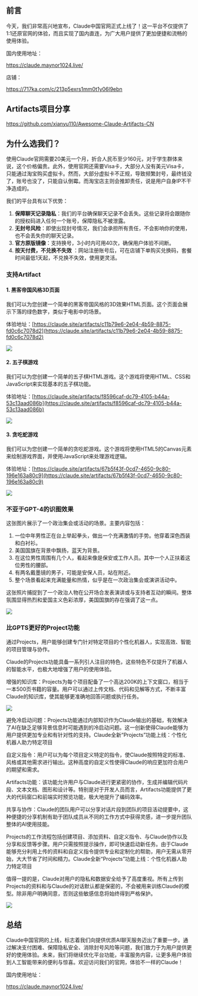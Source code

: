 ## 前言

今天，我们非常高兴地宣布，Claude中国官网正式上线了！这一平台不仅提供了1:1还原官网的体验，而且实现了国内直连，为广大用户提供了更加便捷和流畅的使用体验。

国内使用地址：

 https://claude.maynor1024.live/ 


店铺：

https://717ka.com/c/213p5exrs1mm0t1y06l9ebn



## Artifacts项目分享

https://github.com/xianyu110/Awesome-Claude-Artifacts-CN

## 为什么选我们？

使用Claude官网需要20美元一个月，折合人民币至少160元，对于学生群体来说，这个价格偏贵。此外，使用官网还需要Visa卡，大部分人没有美元Visa卡，只能通过淘宝购买虚拟卡。然而，大部分虚拟卡不正规，导致频繁封号，最终钱没了，账号也没了，只能自认倒霉。而淘宝店主则会推卸责任，说是用户自身IP不干净造成的。

我们的平台具有以下优势：

1. **保障聊天记录隐私**：我们的平台确保聊天记录不会丢失。这些记录将会跟随你的授权码进入任何一个账号，保障隐私不被泄露。
2. **无封号风险**：即使出现封号情况，我们会承担所有责任，不会影响你的使用，也不会丢失你的聊天记录。
3. **官方原版镜像**：支持换号，3小时内可用40次，确保用户体验不间断。
4. **按天付费，不兑换不失效** ：网站注册账号后，可在店铺下单购买兑换码，套餐时间最低1天起，不兑换不失效，使用更灵活。

### 支持Artifact

#### 1. 黑客帝国风格3D页面

我们可以为您创建一个简单的黑客帝国风格的3D效果HTML页面。这个页面会展示下落的绿色数字，类似于电影中的场景。

体验地址：[https://claude.site/artifacts/c11b79e6-2e04-4b59-8875-fd0c6c7078d2](https://claude.site/artifacts/c11b79e6-2e04-4b59-8875-fd0c6c7078d2)

![](https://files.mdnice.com/user/68592/f95e0e32-aba2-49b8-a306-bdb66bd3da0e.png)

#### 2. 五子棋游戏

我们可以为您创建一个简单的五子棋HTML游戏。这个游戏将使用HTML、CSS和JavaScript来实现基本的五子棋功能。

体验地址：[https://claude.site/artifacts/f8596caf-dc79-4105-b44a-53c13aad086b](https://claude.site/artifacts/f8596caf-dc79-4105-b44a-53c13aad086b)

![](https://files.mdnice.com/user/68592/f8298182-2e71-4088-8301-131673ea9889.png)

#### 3. 贪吃蛇游戏

我们可以为您创建一个简单的贪吃蛇游戏。这个游戏将使用HTML5的Canvas元素来绘制游戏界面，并使用JavaScript来处理游戏逻辑。

体验地址：[https://claude.site/artifacts/67b5f43f-0cd7-4650-9c80-196e163a80c9](https://claude.site/artifacts/67b5f43f-0cd7-4650-9c80-196e163a80c9)

![](https://files.mdnice.com/user/68592/5795e1e7-27f9-4ed8-b3e4-21854d54bcbb.png)

### 不亚于GPT-4的识图效果

这张图片展示了一个政治集会或活动的场景。主要内容包括：

1. 一位中年男性正在台上举起拳头，做出一个充满激情的手势。他穿着深色西装和白衬衫。
2. 美国国旗在背景中飘扬，蓝天为背景。
3. 在这位男性周围有几个人，看起来像是保安或工作人员。其中一个人正扶着这位男性的腰部。
4. 有两名戴墨镜的男子，可能是安保人员，站在附近。
5. 整个场景看起来充满能量和热情，似乎是在一次政治集会或演讲活动中。

这张照片捕捉到了一个政治人物在公开场合发表演讲或与支持者互动的瞬间。整体氛围显得热烈和爱国主义色彩浓厚，美国国旗的存在强调了这一点。

![](https://files.mdnice.com/user/68592/d2ddf8a0-e3b6-41ec-b675-9fc2569ec8bc.png)

### 比GPTS更好的Project功能
通过Projects，用户能够创建专门针对特定项目的个性化机器人，实现高效、智能的项目管理与协作。

Claude的Projects功能具备一系列引人注目的特色，这些特色不仅提升了机器人的智能水平，也极大地增强了用户的使用体验。

增强的知识库：Projects为每个项目配备了一个高达200K的上下文窗口，相当于一本500页书籍的容量。用户可以通过上传文档、代码和见解等方式，不断丰富Claude的知识库，使其能够更准确地回答问题或执行任务。

![](https://files.mdnice.com/user/68592/ff733da4-85e2-4365-aa88-be7c74e41162.png)

避免冷启动问题：Projects功能通过内部知识作为Claude输出的基础，有效解决了AI在缺乏足够背景信息时可能遇到的冷启动问题。这一创新使得Claude能够为用户提供更加专业和有针对性的支持。Claude全新“Projects”功能上线：个性化机器人助力特定项目

自定义指令：用户可以为每个项目定义特定的指令，使Claude按照特定的标准、风格或其他需求进行输出。这种高度的自定义性使得Claude的响应更加符合用户的期望和需求。

Artifacts功能：该功能允许用户与Claude进行更紧密的协作，生成并编辑代码片段、文本文档、图形和设计等。特别是对于开发人员而言，Artifacts功能提供了更大的代码窗口和前端实时预览功能，极大地提升了编码效率。

共享与协作：Claude的团队用户可以分享对话片段到团队的项目活动提要中，这种便捷的分享机制有助于团队成员从不同的工作方式中获得灵感，进一步提升团队整体的AI使用技能。

Projects的工作流程包括创建项目、添加资料、自定义指令、与Claude协作以及分享和反馈等步骤。用户只需按照提示操作，即可快速启动新任务。由于Claude能够充分利用上传的资料和自定义指令提供专业和定制化的帮助，用户无需从零开始，大大节省了时间和精力。Claude全新“Projects”功能上线：个性化机器人助力特定项目

值得一提的是，Claude对用户的隐私和数据安全给予了高度重视。所有上传到Projects的资料和与Claude的对话默认都是保密的，不会被用来训练Claude的模型。除非用户明确同意，否则这些敏感信息将始终得到严格保护。

![](https://files.mdnice.com/user/68592/6f181679-e0c9-4a6b-b839-d280902e43c9.png)



## 总结

Claude中国官网的上线，标志着我们向提供优质AI聊天服务迈出了重要一步。通过解决支付困难、保障隐私安全、消除封号风险等问题，我们致力于为用户提供更好的使用体验。未来，我们将继续优化平台功能，丰富服务内容，让更多用户体验到人工智能带来的便利与惊喜。欢迎访问我们的官网，体验不一样的Claude！

国内使用地址：

https://claude.maynor1024.live/

